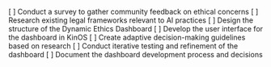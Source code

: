 [ ] Conduct a survey to gather community feedback on ethical concerns
[ ] Research existing legal frameworks relevant to AI practices
[ ] Design the structure of the Dynamic Ethics Dashboard
[ ] Develop the user interface for the dashboard in KinOS
[ ] Create adaptive decision-making guidelines based on research
[ ] Conduct iterative testing and refinement of the dashboard
[ ] Document the dashboard development process and decisions